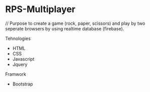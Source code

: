 # RPS-Multiplayer

// Purpose
to create a game (rock, paper, scissors) and play by two seperate browsers by using realtime database (firebase).

Tehnologies
- HTML
- CSS
- Javascript
- Jquery

Framwork
- Bootstrap
